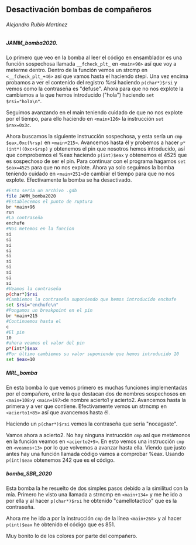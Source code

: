 ## Desactivación bombas de compañeros

###### Alejandro Rubio Martínez

##### JAMM_bomba2020.

Lo primero que veo en la bomba al leer el código en ensamblador es una función sospechosa llamada `__fcheck_plt_` en `<main+96>` así que voy a meterme dentro. Dentro de la función vemos un strcmp en `<__fcheck_plt_+46>` así que vamos hasta el haciendo stepi. Una vez encima probamos a ver el contenido del registro %rsi haciendo `p(char*)$rsi` y vemos como la contraseña es "defuse". Ahora para que no nos explote la cambiamos a la que hemos introducido ("hola") haciendo `set $rsi="hola\n"`.

Seguimos avanzando en el main teniendo cuidado de que no nos explote por el tiempo, para ello haciendo en `<main+126>` la instrucción `set $rax=0x3c`.

Ahora buscamos la siguiente instrucción sospechosa, y esta sería un `cmp $eax,0xc(%rsp)` en `<main+215>`. Avancemos hasta él y probemos a hacer `p*(int*)(0xc+$rsp)` y obtenemos el pin que nosotros hemos introducido, así que comprobemos el %eax haciendo `p(int)$eax` y obtenemos el 4525 que es sospechoso de ser el pin. Para continuar con el programa hagamos `set $eax=4525` para que no nos explote. Ahora ya solo seguimos la bomba teniendo cuidado en `<main+251>`de cambiar el tiempo para que no nos explote. Efectivamente la bomba se ha desactivado.

```BASH
#Esto sería un archivo .gdb
file JAMM_bomba2020
#Establecemos el punto de ruptura
br *main+96
run
#La contraseña
enchufe
#Nos metemos en la funcion
si
si
si
si
si
si
si
si
si
si
#Veamos la contraseña
p(char*)$rsi
#Cambiemos la contraseña suponiendo que hemos introducido enchufe
set $rsi="enchufe\n"
#Pongamos un breakpoint en el pin
br *main+215
#Continuemos hasta el
c
#El pin
10
#ahora veamos el valor del pin
p*(int*)$eax
#Por último cambiemos su valor suponiendo que hemos introducido 10
set $eax=10
```

##### MRL_bomba

En esta bomba lo que vemos primero es muchas funciones implementadas por el compañero, entre la que destacan dos de nombres sospechosos en `<main+108>`y `<main+197>`de nombre acierto1 y acierto2. Avancemos hasta la primera y a ver que contiene. Efectivamente vemos un strncmp en `<acierto1+85>` así que avancemos hasta él.

Haciendo un `p(char*)$rsi` vemos la contraseña que sería "nocagaste".

Vamos ahora a acierto2. No hay ninguna instrucción `cmp` así que metámonos en la función veamos en `<acierto2+9>`. En esto vemos una instrucción `cmp` en `<veamos+13>` por lo que volvemos a avanzar hasta ella. Viendo que justo antes hay una función llamada código vamos a comprobar %eax. Usando `p(int)$eax` obtenemos 242 que es el código.

##### bomba_SBR_2020

Esta bomba la he resuelto de dos simples pasos debido a la similitud con la mía. Primero he visto una llamada a strncmp en `<main+134>` y me he ido a por ella y al hacer `p(char*)$rsi` he obtenido "camellotactico" que es la contraseña.

Ahora me he ido a por la instrucción `cmp` de la línea `<main+268>` y al hacer `p(int)$eax` he obtenido el código que es 851.

Muy bonito lo de los colores por parte del compañero.